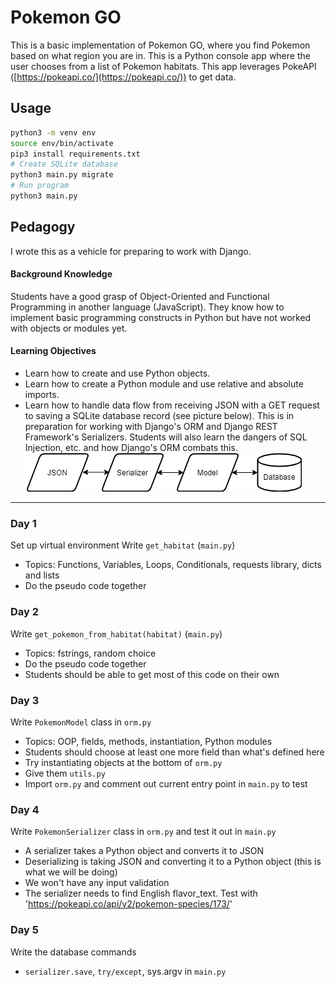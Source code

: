 # Pokemon GO
This is a basic implementation of Pokemon GO, where you find Pokemon based on what region you are in. This is a Python console app where the user chooses from a list of Pokemon habitats. This app leverages PokeAPI ([https://pokeapi.co/](https://pokeapi.co/)) to get data.

## Usage
```bash
python3 -m venv env
source env/bin/activate
pip3 install requirements.txt
# Create SQLite database
python3 main.py migrate
# Run program
python3 main.py
```

## Pedagogy
I wrote this as a vehicle for preparing to work with Django.

#### Background Knowledge
Students have a good grasp of Object-Oriented and Functional Programming in another language (JavaScript). They know how to implement basic programming constructs in Python but have not worked with objects or modules yet.

#### Learning Objectives
* Learn how to create and use Python objects.
* Learn how to create a Python module and use relative and absolute imports.
* Learn how to handle data flow from receiving JSON with a GET request to saving a SQLite database record (see picture below). This is in preparation for working with Django's ORM and Django REST Framework's Serializers. Students will also learn the dangers of SQL Injection, etc. and how Django's ORM combats this.
![Data flow](docs/data_flow.png)

---

### Day 1
Set up virtual environment
Write `get_habitat` (`main.py`)

* Topics: Functions, Variables, Loops, Conditionals, requests library, dicts and lists
* Do the pseudo code together

### Day 2
Write `get_pokemon_from_habitat(habitat)` (`main.py`)

* Topics: fstrings, random choice
* Do the pseudo code together
* Students should be able to get most of this code on their own

### Day 3
Write `PokemonModel` class in `orm.py`

* Topics: OOP, fields, methods, instantiation, Python modules
* Students should choose at least one more field than what's defined here
* Try instantiating objects at the bottom of `orm.py`
* Give them `utils.py`
* Import `orm.py` and comment out current entry point in `main.py` to test

### Day 4
Write `PokemonSerializer` class in `orm.py` and test it out in `main.py`

* A serializer takes a Python object and converts it to JSON
* Deserializing is taking JSON and converting it to a Python object (this is what we will be doing)
* We won't have any input validation
* The serializer needs to find English flavor_text. Test with 'https://pokeapi.co/api/v2/pokemon-species/173/'

### Day 5
Write the database commands

* `serializer.save`, `try/except`, sys.argv in `main.py`
